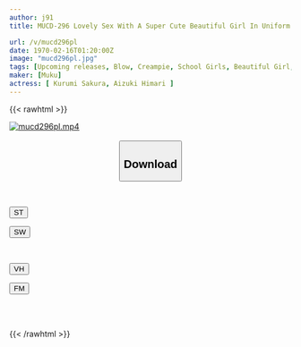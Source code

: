 ```yaml
---
author: j91
title: MUCD-296 Lovely Sex With A Super Cute Beautiful Girl In Uniform Who Can Cum At The Best. Super Intense Insemination With Two Beautiful Girls Who Fuck Until All The Sperm Comes Out. Massive Creampie, Gonzo, Blow Job Face And Orgasm Face Are The Best (MUCD-296)

url: /v/mucd296pl
date: 1970-02-16T01:20:00Z
image: "mucd296pl.jpg"
tags: [Upcoming releases, Blow, Creampie, School Girls, Beautiful Girl, Facials	]
maker: [Muku]
actress: [ Kurumi Sakura, Aizuki Himari ]
---
```



{{< rawhtml >}}

<div class="video" data-videoid="pending_link.html">
    <a href="javascript:;">
        <img src="/v/mucd296pl/mucd296pl.jpg" width="WIDTH" height="HEIGHT" alt="mucd296pl.mp4" loading="lazy">
    </a>
</div>

<script type="text/javascript" src="https://j91.asia/asset/on-demand-pend.js"></script>

<br>
  <link rel="stylesheet" href="https://j91.asia/asset/bs5.css">
  
  <center>
  <button class="btn btn-primary" type="button" data-bs-toggle="collapse" data-bs-target=".multi-collapse" aria-expanded="false" aria-controls="multiCollapseExample1 multiCollapseExample2"><h2>Download</h2></button></center>
</p>
<div class="row">
  <div class="col">
    <div class="collapse multi-collapse" id="multiCollapseExample1">
      <div class="card card-body">
	      	      <br>
<div class="buttons">  
<p><a href="https://j91.asia/pending_link.html" target="_blank"><button class="btn-hover color-3"><i class="fa fa-download"></i> ST</button></a></p>
<p><a href="https://j91.asia/pending_link.html" target="_blank"><button class="btn-hover color-2"><i class="fa fa-download"></i> SW</button></a></p></div>
    </div>
  </div>
</div>
  <div class="col">
    <div class="collapse multi-collapse" id="multiCollapseExample2">
      <div class="card card-body">
	      <br>
<div class="buttons">
<p><a href="https://j91.asia/pending_link.html" target="_blank"><button class="btn-hover color-9"><i class="fa fa-download"></i> VH</button></a></p>
<p><a href="https://j91.asia/pending_link.html"><button class="btn-hover color-8"><i class="fa fa-download"></i> FM</button></a></p></div>
<br><br>
      </div>
    </div>
  </div>
</div>

{{< /rawhtml >}}